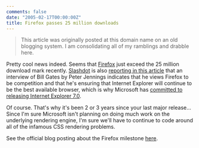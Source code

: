 ```yaml
---
comments: false
date: "2005-02-17T00:00:00Z"
title: Firefox passes 25 million downloads
---
```


> This article was originally posted at this domain name on an old blogging system.  I am consolidating all of my ramblings and drabble here.

Pretty cool news indeed.  Seems that [Firefox][1] just exceed the 25 million download mark recently.  [Slashdot][2] is also [reporting in this article][3] that an interview of Bill Gates by Peter Jennings indicates that he views Firefox to be competition and that he's ensuring that Internet Explorer will continue to be the best available browser, which is why Microsoft has [committed to releasing Internet Explorer 7.0][4].

Of course.  That's why it's been 2 or 3 years since your last major release…  Since I'm sure Microsoft isn't planning on doing much work on the underlying rendering engine, I'm sure we'll have to continue to code around all of the infamous CSS rendering problems.

See the official blog posting about the Firefox milestone [here][5].

[1]: http://www.getfirefox.com/
[2]: http://www.slashdot.org/
[3]: http://it.slashdot.org/it/05/02/17/139253.shtml?tid=154&tid=218
[4]: http://www.microsoft.com/presspass/press/2005/feb05/02-15RSA05KeynotePR.asp
[5]: http://www.spreadfirefox.com/?q=node/view/11681